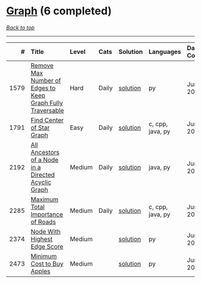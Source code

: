 # [Graph](<https://leetcode.com/tag/Graph/>) (6 completed)

*[Back to top](<../../README.md>)*

------

|    # | Title                                                                                                                                                    | Level   | Cats   | Solution                                                                              | Languages        | Date Complete   |
|-----:|:---------------------------------------------------------------------------------------------------------------------------------------------------------|:--------|:-------|:--------------------------------------------------------------------------------------|:-----------------|:----------------|
| 1579 | [Remove Max Number of Edges to Keep Graph Fully Traversable](<https://leetcode.com/problems/remove-max-number-of-edges-to-keep-graph-fully-traversable>) | Hard    | Daily  | [solution](<../_1579. Remove Max Number of Edges to Keep Graph Fully Traversable.md>) | py               | Jun 30, 2024    |
| 1791 | [Find Center of Star Graph](<https://leetcode.com/problems/find-center-of-star-graph>)                                                                   | Easy    | Daily  | [solution](<../_1791. Find Center of Star Graph.md>)                                  | c, cpp, java, py | Jun 27, 2024    |
| 2192 | [All Ancestors of a Node in a Directed Acyclic Graph](<https://leetcode.com/problems/all-ancestors-of-a-node-in-a-directed-acyclic-graph>)               | Medium  | Daily  | [solution](<../_2192. All Ancestors of a Node in a Directed Acyclic Graph.md>)        | java, py         | Jun 29, 2024    |
| 2285 | [Maximum Total Importance of Roads](<https://leetcode.com/problems/maximum-total-importance-of-roads>)                                                   | Medium  | Daily  | [solution](<../_2285. Maximum Total Importance of Roads.md>)                          | c, cpp, java, py | Jun 28, 2024    |
| 2374 | [Node With Highest Edge Score](<https://leetcode.com/problems/node-with-highest-edge-score>)                                                             | Medium  |        | [solution](<../_2374. Node With Highest Edge Score.md>)                               | py               | Jun 18, 2024    |
| 2473 | [Minimum Cost to Buy Apples](<https://leetcode.com/problems/minimum-cost-to-buy-apples>)                                                                 | Medium  |        | [solution](<../_2473. Minimum Cost to Buy Apples.md>)                                 | py               | Jun 29, 2024    |